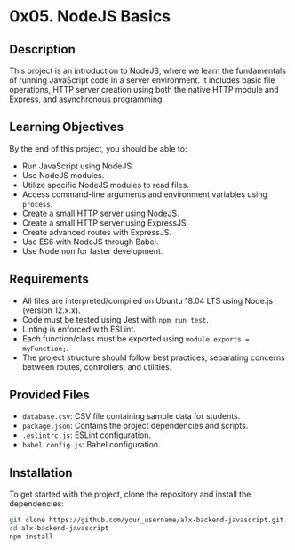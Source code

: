 # 0x05. NodeJS Basics

## Description
This project is an introduction to NodeJS, where we learn the fundamentals of running JavaScript code in a server environment. It includes basic file operations, HTTP server creation using both the native HTTP module and Express, and asynchronous programming.

## Learning Objectives
By the end of this project, you should be able to:
- Run JavaScript using NodeJS.
- Use NodeJS modules.
- Utilize specific NodeJS modules to read files.
- Access command-line arguments and environment variables using `process`.
- Create a small HTTP server using NodeJS.
- Create a small HTTP server using ExpressJS.
- Create advanced routes with ExpressJS.
- Use ES6 with NodeJS through Babel.
- Use Nodemon for faster development.

## Requirements
- All files are interpreted/compiled on Ubuntu 18.04 LTS using Node.js (version 12.x.x).
- Code must be tested using Jest with `npm run test`.
- Linting is enforced with ESLint.
- Each function/class must be exported using `module.exports = myFunction;`.
- The project structure should follow best practices, separating concerns between routes, controllers, and utilities.

## Provided Files
- `database.csv`: CSV file containing sample data for students.
- `package.json`: Contains the project dependencies and scripts.
- `.eslintrc.js`: ESLint configuration.
- `babel.config.js`: Babel configuration.

## Installation
To get started with the project, clone the repository and install the dependencies:

```bash
git clone https://github.com/your_username/alx-backend-javascript.git
cd alx-backend-javascript
npm install

```

